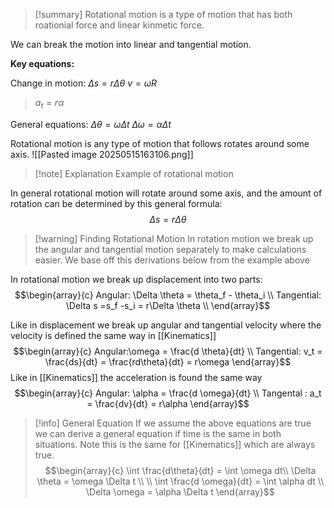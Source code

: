 
>[!summary]
Rotational motion is a type of motion that has both roationial force and linear kinmetic force. 
>
We can break the motion into linear and tangential motion.
>
**Key equations:**
>
Change in motion:
$\Delta s = r\Delta \theta$ 
$v = \omega R$ 
>$a_t = r\alpha$
>
General equations:
$\Delta \theta = \omega \Delta t$
$\Delta \omega = \alpha \Delta t$





Rotational motion is any type of motion that follows rotates around some axis.
![[Pasted image 20250515163106.png]]
>[!note] Explanation
Example of rotational motion

In general rotational motion will rotate around some axis, and the amount of rotation can be determined by this general formula:$$\Delta s = r\Delta \theta$$
>[!warning] Finding Rotational Motion
In rotation motion we break up the angular and tangential motion separately to make calculations easier. We base off this derivations below from the example above

In rotational motion we break up displacement into two parts:
$$\begin{array}{c}
Angular: \Delta \theta = \theta_f - \theta_i \\ 
Tangential: \Delta s =s_f -s_i = r\Delta \theta \\
\end{array}$$

Like in displacement we break up angular and tangential velocity where the velocity is defined the same way in [[Kinematics]] 
$$\begin{array}{c}
Angular:\omega = \frac{d \theta}{dt}  \\ 
Tangential: v_t = \frac{ds}{dt} = \frac{rd\theta}{dt} = r\omega  
\end{array}$$
Like in [[Kinematics]] the acceleration is found the same way
$$\begin{array}{c}
Angular: \alpha = \frac{d \omega}{dt} \\ 
Tangental : a_t = \frac{dv}{dt} = r\alpha
\end{array}$$
>[!info] General Equation
If we assume the above equations are true we can derive a general equation if time is the same in both situations. Note this is the same for [[Kinematics]] which are always true.
>$$\begin{array}{c}
>\int \frac{d\theta}{dt} = \int \omega dt\\ 
>\Delta \theta = \omega \Delta t \\ \\
\int \frac{d \omega}{dt} = \int \alpha dt \\ 
\Delta \omega = \alpha \Delta t 
\end{array}$$

